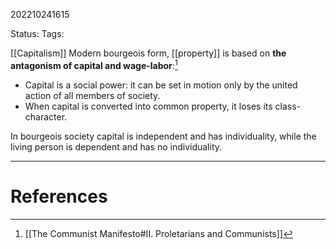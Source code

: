 202210241615

Status: 
Tags: 

[[Capitalism]]
Modern bourgeois form, [[property]] is based on **the antagonism of capital and wage-labor**:[^1]
- Capital is a social power: it can be set in motion only by the united action of all members of society.
- When capital is converted into common property, it loses its class-character.

In bourgeois society capital is independent and has individuality, while the living person is dependent and has no individuality.



---
# References

[^1]: [[The Communist Manifesto#II. Proletarians and Communists]]
